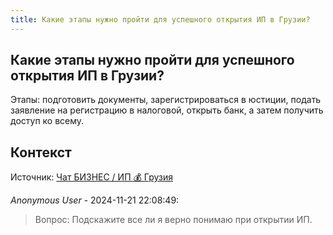 ```yaml
---
title: Какие этапы нужно пройти для успешного открытия ИП в Грузии?
---
```


## Какие этапы нужно пройти для успешного открытия ИП в Грузии?

Этапы: подготовить документы, зарегистрироваться в юстиции, подать заявление на регистрацию в налоговой, открыть банк, а затем получить доступ ко всему.

## Контекст

Источник: [Чат БИЗНЕС / ИП 💰 Грузия](https://t.me/ip_ge)

_Anonymous User_ - 2024-11-21 22:08:49:

> Вопрос: Подскажите все ли я верно понимаю при открытии ИП.
